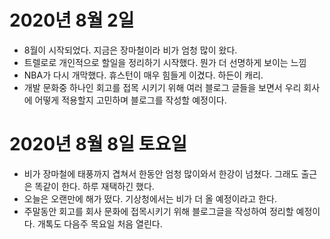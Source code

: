 
# 2020년 8월 2일

- 8월이 시작되었다. 지금은 장마철이라 비가 엄청 많이 왔다.
- 트렐로로 개인적으로 할일을 정리하기 시작했다. 뭔가 더 선명하게 보이는 느낌
- NBA가 다시 개막했다. 휴스턴이 매우 힘들게 이겼다. 하든이 캐리.
- 개발 문화중 하나인 회고를 접목 시키기 위해 여러 블로그 글들을 보면서 우리 회사에 어떻게 적용할지 고민하며 블로그를 작성할 예정이다.

# 2020년 8월 8일 토요일

- 비가 장마철에 태풍까지 겹쳐서 한동안 엄청 많이와서 한강이 넘쳤다. 그래도 출근은 똑같이 한다. 하루 재택하긴 했다.
- 오늘은 오랜만에 해가 떴다. 기상청에서는 비가 더 올 예정이라고 한다.
- 주말동안 회고를 회사 문화에 접목시키기 위해 블로그글을 작성하여 정리할 예정이다. 개톡도 다음주 목요일 처음 열린다.
